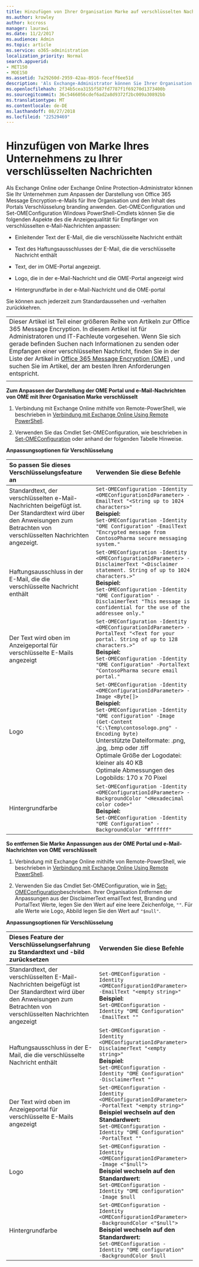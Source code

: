 ```yaml
---
title: Hinzufügen von Ihrer Organisation Marke auf verschlüsselten Nachrichten
ms.author: krowley
author: kccross
manager: laurawi
ms.date: 11/2/2017
ms.audience: Admin
ms.topic: article
ms.service: o365-administration
localization_priority: Normal
search.appverid:
- MET150
- MOE150
ms.assetid: 7a29260d-2959-42aa-8916-feceff6ee51d
description: 'Als Exchange-Administrator können Sie Ihrer Organisation branding zu verschlüsselten e-Mail-Nachrichten von Ihrer Organisation und den Inhalt des Portals Verschlüsselung anwenden. '
ms.openlocfilehash: 2f34b5cea3155f587fd7787f1f69270d1373400b
ms.sourcegitcommit: 36c5466056cdef6ad2a8d9372f2bc009a30892bb
ms.translationtype: MT
ms.contentlocale: de-DE
ms.lasthandoff: 08/27/2018
ms.locfileid: "22529469"
---
```

# <a name="add-your-organizations-brand-to-your-encrypted-messages"></a>Hinzufügen von Marke Ihres Unternehmens zu Ihrer verschlüsselten Nachrichten

Als Exchange Online oder Exchange Online Protection-Administrator können Sie Ihr Unternehmen zum Anpassen der Darstellung von Office 365 Message Encryption-e-Mails für Ihre Organisation und den Inhalt des Portals Verschlüsselung branding anwenden. Get-OMEConfiguration und Set-OMEConfiguration Windows PowerShell-Cmdlets können Sie die folgenden Aspekte des die Anzeigequalität für Empfänger von verschlüsselten e-Mail-Nachrichten anpassen:
  
- Einleitender Text der E-Mail, die die verschlüsselte Nachricht enthält
    
- Text des Haftungsausschlusses der E-Mail, die die verschlüsselte Nachricht enthält
    
- Text, der im OME-Portal angezeigt.
    
- Logo, die in der e-Mail-Nachricht und die OME-Portal angezeigt wird
    
- Hintergrundfarbe in der e-Mail-Nachricht und die OME-portal
    
Sie können auch jederzeit zum Standardaussehen und -verhalten zurückkehren.
  
||
|:-----|
|Dieser Artikel ist Teil einer größeren Reihe von Artikeln zur Office 365 Message Encryption. In diesem Artikel ist für Administratoren und IT-Fachleute vorgesehen. Wenn Sie sich gerade befinden Suchen nach Informationen zu senden oder Empfangen einer verschlüsselten Nachricht, finden Sie in der Liste der Artikel in [Office 365 Message Encryption (OME)](ome.md) , und suchen Sie im Artikel, der am besten Ihren Anforderungen entspricht. |
||
   
**Zum Anpassen der Darstellung der OME Portal und e-Mail-Nachrichten von OME mit Ihrer Organisation Marke verschlüsselt**
  
1. Verbindung mit Exchange Online mithilfe von Remote-PowerShell, wie beschrieben in [Verbindung mit Exchange Online Using Remote PowerShell](http://technet.microsoft.com/en-us/library/jj984289%28v=exchg.150%29.aspx).
    
2. Verwenden Sie das Cmdlet Set-OMEConfiguration, wie beschrieben in [Set-OMEConfiguration](http://technet.microsoft.com/en-us/3ef0aec0-ce28-411d-abe8-7236f082af1b) oder anhand der folgenden Tabelle Hinweise. 
    
**Anpassungsoptionen für Verschlüsselung**

|**So passen Sie dieses Verschlüsselungsfeature an**|**Verwenden Sie diese Befehle**|
|:-----|:-----|
|Standardtext, der verschlüsselten e-Mail-Nachrichten beigefügt ist. Der Standardtext wird über den Anweisungen zum Betrachten von verschlüsselten Nachrichten angezeigt.  <br/> | `Set-OMEConfiguration -Identity <OMEConfigurationIdParameter> -EmailText "<String up to 1024 characters>"` <br/> **Beispiel:** <br/>  `Set-OMEConfiguration -Identity "OME Configuration" -EmailText "Encrypted message from ContosoPharma secure messaging system."`|
|Haftungsausschluss in der E-Mail, die die verschlüsselte Nachricht enthält  <br/> | `Set-OMEConfiguration -Identity <OMEConfigurationIdParameter> -DisclaimerText "<Disclaimer statement. String of up to 1024 characters.>"` <br/> **Beispiel:** <br/>  `Set-OMEConfiguration -Identity "OME Configuration" -DisclaimerText "This message is confidential for the use of the addressee only."` <br/> |
|Der Text wird oben im Anzeigeportal für verschlüsselte E-Mails angezeigt<br/> | `Set-OMEConfiguration -Identity <OMEConfigurationIdParameter> -PortalText "<Text for your portal. String of up to 128 characters.>"` <br/> **Beispiel:** <br/>  `Set-OMEConfiguration -Identity "OME Configuration" -PortalText "ContosoPharma secure email portal."` <br/> |
|Logo  <br/> | `Set-OMEConfiguration -Identity <OMEConfigurationIdParameter> -Image <Byte[]>` <br/> **Beispiel:** <br/>  `Set-OMEConfiguration -Identity "OME configuration" -Image (Get-Content "C:\Temp\contosologo.png" -Encoding byte)` <br/> Unterstützte Dateiformate: .png, .jpg, .bmp oder .tiff  <br/> Optimale Größe der Logodatei: kleiner als 40 KB  <br/> Optimale Abmessungen des Logobilds: 170 x 70 Pixel  <br/> |
|Hintergrundfarbe  <br/> | `Set-OMEConfiguration -Identity <OMEConfigurationIdParameter> -BackgroundColor "<Hexadecimal color code>"` <br/> **Beispiel:** <br/>  `Set-OMEConfiguration -Identity "OME Configuration" -BackgroundColor "#ffffff"` <br/> |
   
**So entfernen Sie Marke Anpassungen aus der OME Portal und e-Mail-Nachrichten von OME verschlüsselt**
  
1. Verbindung mit Exchange Online mithilfe von Remote-PowerShell, wie beschrieben in [Verbindung mit Exchange Online Using Remote PowerShell](http://technet.microsoft.com/library/jj984289%28v=exchg.150%29.aspx).
    
2. Verwenden Sie das Cmdlet Set-OMEConfiguration, wie in [Set-OMEConfiguration](http://technet.microsoft.com/3ef0aec0-ce28-411d-abe8-7236f082af1b)beschrieben. Ihrer Organisation Entfernen der Anpassungen aus der DisclaimerText emailText fest, Branding und PortalText Werte, legen Sie den Wert auf eine leere Zeichenfolge, `""`. Für alle Werte wie Logo, Abbild legen Sie den Wert auf `"$null"`.
    
**Anpassungsoptionen für Verschlüsselung**

**Dieses Feature der Verschlüsselungserfahrung zu Standardtext und -bild zurücksetzen**|**Verwenden Sie diese Befehle**|
|:-----|:-----|
|Standardtext, der verschlüsselten E-Mail-Nachrichten beigefügt ist  <br/> Der Standardtext wird über den Anweisungen zum Betrachten von verschlüsselten Nachrichten angezeigt  <br/> | `Set-OMEConfiguration -Identity <OMEConfigurationIdParameter> -EmailText "<empty string>"` <br/> **Beispiel:** <br/>  `Set-OMEConfiguration -Identity "OME Configuration" -EmailText ""` <br/> |
|Haftungsausschluss in der E-Mail, die die verschlüsselte Nachricht enthält  <br/> | `Set-OMEConfiguration -Identity <OMEConfigurationIdParameter> DisclaimerText "<empty string>"` <br/> **Beispiel:** <br/>  `Set-OMEConfiguration -Identity "OME Configuration" -DisclaimerText ""` <br/> |
|Der Text wird oben im Anzeigeportal für verschlüsselte E-Mails angezeigt  <br/> | `Set-OMEConfiguration -Identity <OMEConfigurationIdParameter> -PortalText "<empty string>"` <br/> **Beispiel wechseln auf den Standardwert:** <br/>  `Set-OMEConfiguration -Identity "OME Configuration" -PortalText ""` <br/> |
|Logo  <br/> | `Set-OMEConfiguration -Identity <OMEConfigurationIdParameter> -Image <"$null">` <br/> **Beispiel wechseln auf den Standardwert:** <br/>  `Set-OMEConfiguration -Identity "OME configuration" -Image $null` <br/> |
|Hintergrundfarbe  <br/> | `Set-OMEConfiguration -Identity <OMEConfigurationIdParameter> -BackgroundColor <"$null">` <br/> **Beispiel wechseln auf den Standardwert:** <br/>  `Set-OMEConfiguration -Identity "OME configuration" -BackgroundColor $null` <br/> |
   

